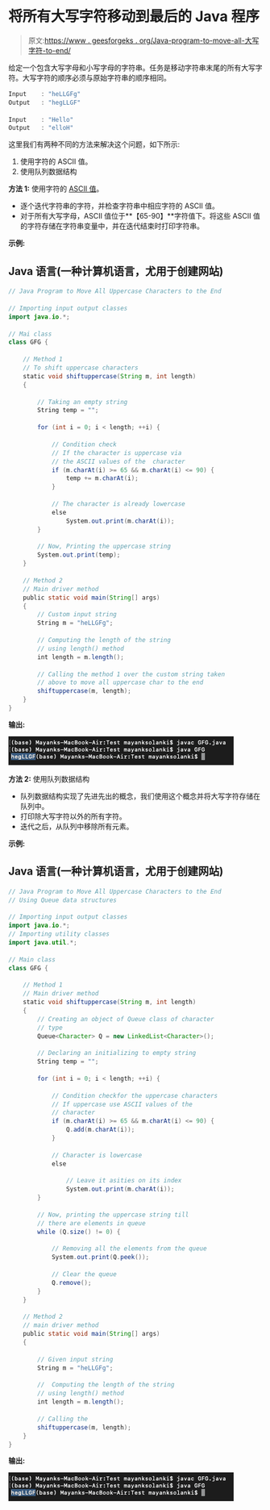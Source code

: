 # 将所有大写字符移动到最后的 Java 程序

> 原文:[https://www . geesforgeks . org/Java-program-to-move-all-大写字符-to-end/](https://www.geeksforgeeks.org/java-program-to-move-all-uppercase-characters-to-the-end/)

给定一个包含大写字母和小写字母的字符串。任务是移动字符串末尾的所有大写字符。大写字符的顺序必须与原始字符串的顺序相同。

```java
Input    : "heLLGFg"
Output   : "hegLLGF"

Input    : "Hello"
Output   : "elloH"
```

这里我们有两种不同的方法来解决这个问题，如下所示:

1.  使用字符的 ASCII 值。
2.  使用队列数据结构

**方法 1:** 使用字符的 [ASCII 值](https://www.geeksforgeeks.org/program-print-ascii-value-character/)。

*   逐个迭代字符串的字符，并检查字符串中相应字符的 ASCII 值。
*   对于所有大写字母，ASCII 值位于**【65-90】**字符值下。将这些 ASCII 值的字符存储在字符串变量中，并在迭代结束时打印字符串。

**示例:**

## Java 语言(一种计算机语言，尤用于创建网站)

```java
// Java Program to Move All Uppercase Characters to the End

// Importing input output classes
import java.io.*;

// Mai class
class GFG {

    // Method 1
    // To shift uppercase characters
    static void shiftuppercase(String m, int length)
    {

        // Taking an empty string
        String temp = "";

        for (int i = 0; i < length; ++i) {

            // Condition check
            // If the character is uppercase via
            // the ASCII values of the  character
            if (m.charAt(i) >= 65 && m.charAt(i) <= 90) {
                temp += m.charAt(i);
            }

            // The character is already lowercase
            else
                System.out.print(m.charAt(i));
        }

        // Now, Printing the uppercase string
        System.out.print(temp);
    }

    // Method 2
    // Main driver method
    public static void main(String[] args)
    {
        // Custom input string
        String m = "heLLGFg";

        // Computing the length of the string
        // using length() method
        int length = m.length();

        // Calling the method 1 over the custom string taken
        // above to move all uppercase char to the end
        shiftuppercase(m, length);
    }
}
```

**输出:**

![](img/d4b73e120b64c0e56d87f4b929bb826c.png)

**方法 2:** 使用队列数据结构

*   队列数据结构实现了先进先出的概念，我们使用这个概念并将大写字符存储在队列中。
*   打印除大写字符以外的所有字符。
*   迭代之后，从队列中移除所有元素。

**示例:**

## Java 语言(一种计算机语言，尤用于创建网站)

```java
// Java Program to Move All Uppercase Characters to the End
// Using Queue data structures

// Importing input output classes
import java.io.*;
// Importing utility classes
import java.util.*;

// Main class
class GFG {

    // Method 1
    // Main driver method
    static void shiftuppercase(String m, int length)
    {
        // Creating an object of Queue class of character
        // type
        Queue<Character> Q = new LinkedList<Character>();

        // Declaring an initializing to empty string
        String temp = "";

        for (int i = 0; i < length; ++i) {

            // Condition checkfor the uppercase characters
            // If uppercase use ASCII values of the
            // character
            if (m.charAt(i) >= 65 && m.charAt(i) <= 90) {
                Q.add(m.charAt(i));
            }

            // Character is lowercase
            else

                // Leave it asities on its index
                System.out.print(m.charAt(i));
        }

        // Now, printing the uppercase string till
        // there are elements in queue
        while (Q.size() != 0) {

            // Removing all the elements from the queue
            System.out.print(Q.peek());

            // Clear the queue
            Q.remove();
        }
    }

    // Method 2
    // main driver method
    public static void main(String[] args)
    {

        // Given input string
        String m = "heLLGFg";

        //  Computing the length of the string
        // using length() method
        int length = m.length();

        // Calling the
        shiftuppercase(m, length);
    }
}
```

**输出:**

![](img/d4b73e120b64c0e56d87f4b929bb826c.png)